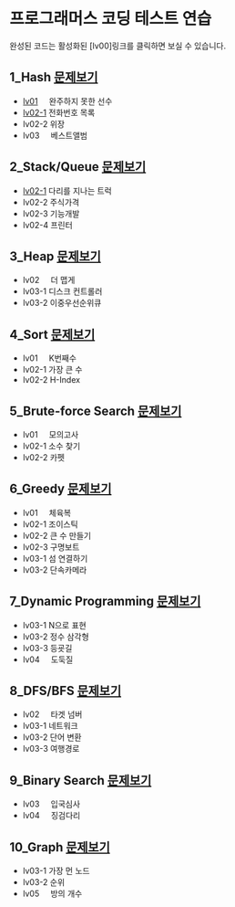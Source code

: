 # 프로그래머스 코딩 테스트 연습

완성된 코드는 활성화된 [lv00]링크를 클릭하면 보실 수 있습니다.


## 1_Hash [문제보기](https://programmers.co.kr/learn/courses/30/parts/12077)
- [lv01](https://github.com/euiminnn/Programmers/blob/master/1_Hash/lv01.py)&nbsp;&nbsp;&nbsp;&nbsp; 완주하지 못한 선수
- [lv02-1](https://github.com/euiminnn/Programmers/blob/master/1_Hash/lv02-1.py) 전화번호 목록
- lv02-2 위장
- lv03&nbsp;&nbsp;&nbsp;&nbsp; 베스트앨범

## 2_Stack/Queue [문제보기](https://programmers.co.kr/learn/courses/30/parts/12081)
- [lv02-1](https://github.com/euiminnn/Programmers/blob/master/2_Stack_Queue/lv02-1.py) 다리를 지나는 트럭
- lv02-2 주식가격
- lv02-3 기능개발
- lv02-4 프린터

## 3_Heap [문제보기](https://programmers.co.kr/learn/courses/30/parts/12117)
- lv02&nbsp;&nbsp;&nbsp;&nbsp; 더 맵게
- lv03-1 디스크 컨트롤러
- lv03-2 이중우선순위큐

## 4_Sort [문제보기](https://programmers.co.kr/learn/courses/30/parts/12198)
- lv01&nbsp;&nbsp;&nbsp;&nbsp; K번째수
- lv02-1 가장 큰 수
- lv02-2 H-Index

## 5_Brute-force Search [문제보기](https://programmers.co.kr/learn/courses/30/parts/12230)
- lv01&nbsp;&nbsp;&nbsp;&nbsp; 모의고사
- lv02-1 소수 찾기
- lv02-2 카펫

## 6_Greedy [문제보기](https://programmers.co.kr/learn/courses/30/parts/12244)
- lv01&nbsp;&nbsp;&nbsp;&nbsp; 체육복
- lv02-1 조이스틱
- lv02-2 큰 수 만들기
- lv02-3 구명보트
- lv03-1 섬 연결하기
- lv03-2 단속카메라

## 7_Dynamic Programming [문제보기](https://programmers.co.kr/learn/courses/30/parts/12263)
- lv03-1 N으로 표현
- lv03-2 정수 삼각형
- lv03-3 등굣길
- lv04&nbsp;&nbsp;&nbsp;&nbsp; 도둑질

## 8_DFS/BFS [문제보기](https://programmers.co.kr/learn/courses/30/parts/12421)
- lv02&nbsp;&nbsp;&nbsp;&nbsp; 타겟 넘버
- lv03-1 네트워크
- lv03-2 단어 변환
- lv03-3 여행경로

## 9_Binary Search [문제보기](https://programmers.co.kr/learn/courses/30/parts/12486)
- lv03&nbsp;&nbsp;&nbsp;&nbsp; 입국심사
- lv04&nbsp;&nbsp;&nbsp;&nbsp; 징검다리

## 10_Graph [문제보기](https://programmers.co.kr/learn/courses/30/parts/14393)
- lv03-1 가장 먼 노드
- lv03-2 순위
- lv05&nbsp;&nbsp;&nbsp;&nbsp; 방의 개수
